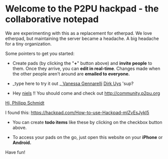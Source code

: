 # **Welcome to the P2PU hackpad - the collaborative notepad**

We are experimenting with this as a replacement for etherpad. We love etherpad, but maintaining the server became a headache. A big headache for a tiny organization. 

Some pointers to get you started:

*   Create pads (by clicking the "**+**" button above) and **invite people** to them.  Once they arrive, you can **edit in real-time**.  Changes made when the other people aren't around are **emailed to everyone.**

*   _type here to try it out _<u> </u>[Vanessa Gennarelli](/ep/profile/Cw53PwvRgVD)  [Dirk Uys](/ep/profile/ppBMkttdzda) 'sup?
*   Hey [niels](/ep/profile/nVwVHSXvnsI) !! You should come and check out [](http://community.p2pu.org)http://community.p2pu.org

<u>Hi, </u>[Philipp Schmidt](/ep/profile/Dc7zU8svumi) 

I found this: [](https://hackpad.com/How-to-use-Hackpad-mlZvEsJykI5)https://hackpad.com/How-to-use-Hackpad-mlZvEsJykI5

*   You can create **todo items** like these by clicking on the checkbox button above.

*   To access your pads on the go, just open this website on your **iPhone** or **Android.**

Have fun!